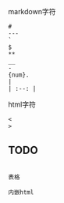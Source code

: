 markdown字符

```
#
---
`
$
**
__
- 
{num}.
|
| :--: |
```

html字符

```
<
>
```

## TODO

```

表格

内嵌html

```
